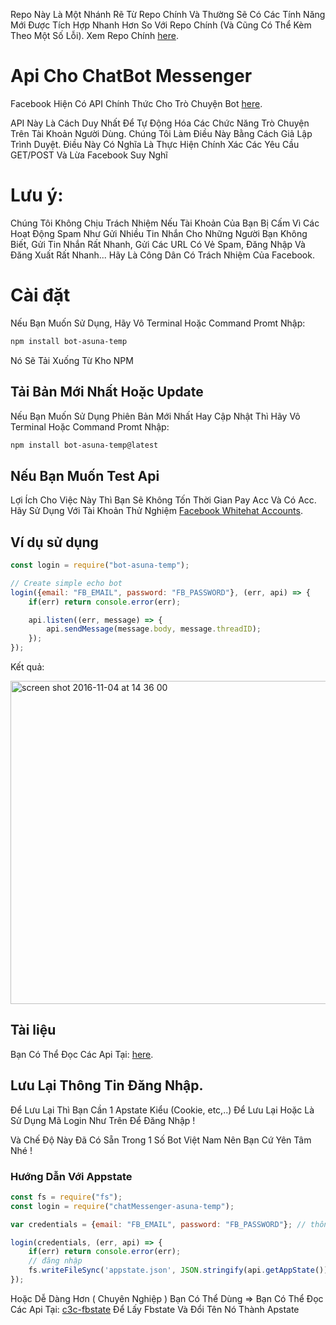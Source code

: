 Repo Này Là Một Nhánh Rẽ Từ Repo Chính Và Thường Sẽ Có Các Tính Năng Mới Được Tích Hợp Nhanh Hơn So Với Repo Chính (Và Cũng Có Thể Kèm Theo Một Số Lỗi).
Xem Repo Chính [here](https://github.com/Schmavery/facebook-chat-api).
# Api Cho ChatBot Messenger
Facebook Hiện Có API Chính Thức Cho Trò Chuyện Bot [here](https://developers.facebook.com/docs/messenger-platform).

API Này Là Cách Duy Nhất Để Tự Động Hóa Các Chức Năng Trò Chuyện Trên Tài Khoản Người Dùng. Chúng Tôi Làm Điều Này Bằng Cách Giả Lập Trình Duyệt. Điều Này Có Nghĩa Là Thực Hiện Chính Xác Các Yêu Cầu GET/POST Và Lừa Facebook Suy Nghĩ 

# Lưu ý:
 Chúng Tôi Không Chịu Trách Nhiệm Nếu Tài Khoản Của Bạn Bị Cấm Vì Các Hoạt Động Spam Như Gửi Nhiều Tin Nhắn Cho Những Người Bạn Không Biết, Gửi Tin Nhắn Rất Nhanh, Gửi Các URL Có Vẻ Spam, Đăng Nhập Và Đăng Xuất Rất Nhanh... Hãy Là Công Dân Có Trách Nhiệm Của Facebook. 
# Cài đặt
Nếu Bạn Muốn Sử Dụng, Hãy Vô Terminal Hoặc Command Promt Nhập:
```bash
npm install bot-asuna-temp      
```
Nó Sẽ Tải Xuống Từ Kho NPM

## Tải Bản Mới Nhất Hoặc Update
Nếu Bạn Muốn Sử Dụng Phiên Bản Mới Nhất Hay Cập Nhật Thì Hãy Vô Terminal Hoặc Command Promt Nhập:
```bash
npm install bot-asuna-temp@latest
```

## Nếu Bạn Muốn Test Api
Lợi Ích Cho Việc Này Thì Bạn Sẽ Không Tốn Thời Gian Pay Acc Và Có Acc. Hãy Sử Dụng Với Tài Khoản Thử Nghiệm [Facebook Whitehat Accounts](https://www.facebook.com/whitehat/accounts/).

## Ví dụ sử dụng
```javascript
const login = require("bot-asuna-temp");

// Create simple echo bot
login({email: "FB_EMAIL", password: "FB_PASSWORD"}, (err, api) => {
    if(err) return console.error(err);

    api.listen((err, message) => {
        api.sendMessage(message.body, message.threadID);
    });
});
```

Kết quả:

<img width="517" alt="screen shot 2016-11-04 at 14 36 00" src="https://cloud.githubusercontent.com/assets/4534692/20023545/f8c24130-a29d-11e6-9ef7-47568bdbc1f2.png">


## Tài liệu

Bạn Có Thể Đọc Các Api Tại: [here](DOCS.md).

## Lưu Lại Thông Tin Đăng Nhập.
Để Lưu Lại Thì Bạn Cần 1 Apstate Kiểu (Cookie, etc,..) Để Lưu Lại Hoặc Là Sử Dụng Mã Login Như Trên Để Đăng Nhập !

Và Chế Độ Này Đã Có Sẵn Trong 1 Số Bot Việt Nam Nên Bạn Cứ Yên Tâm Nhé !

### Hướng Dẫn Với Appstate
```javascript
const fs = require("fs");
const login = require("chatMessenger-asuna-temp");

var credentials = {email: "FB_EMAIL", password: "FB_PASSWORD"}; // thông tin tk

login(credentials, (err, api) => {
    if(err) return console.error(err);
    // đăng nhập
    fs.writeFileSync('appstate.json', JSON.stringify(api.getAppState())); //tạo appstate
});
```
Hoặc Dễ Dàng Hơn ( Chuyên Nghiệp ) Bạn Có Thể Dùng => Bạn Có Thể Đọc Các Api Tại: [c3c-fbstate](https://github.com/c3cbot/c3c-fbstate) Để Lấy Fbstate Và Đổi Tên Nó Thành Apstate 
